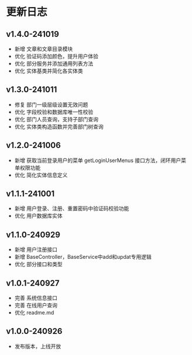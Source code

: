 # 更新日志

## v1.4.0-241019

- 新增 文章和文章目录模块
- 优化 验证码添加颜色，提升用户体验
- 优化 部分服务并添加通用列表方法
- 优化 实体基类并简化各实体类

## v1.3.0-241011

- 修复 部门一级层级设置无效问题
- 优化 字段校验和数据库唯一性校验
- 优化 部门人员查询，支持子部门查询
- 优化 实体类构造函数并完善部门树查询

## v1.2.0-241006

- 新增 获取当前登录用户的菜单 getLoginUserMenus 接口方法，闭环用户菜单权限功能
- 优化 简化实体信息定义

## v1.1.1-241001

- 新增 用户登录、注册、重置密码中验证码校验功能
- 优化 用户数据库实体

## v1.1.0-240929

- 新增 用户注册接口
- 新增 BaseController，BaseService中add和updat专用逻辑
- 优化 部分接口和类型

## v1.0.1-240927

- 完善 系统信息接口
- 完善 在线用户查询
- 优化 readme.md

## v1.0.0-240926

- 发布版本，上线开放
